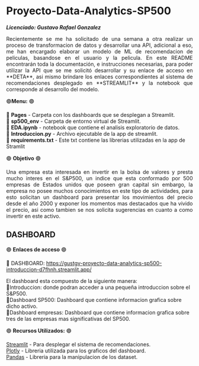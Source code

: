 # Proyecto-Data-Analytics-SP500
**_Licenciado: Gustavo Rafael Gonzalez_**

<p align="justify"> Recientemente se me ha solicitado de una semana a otra realizar un proceso de transformacion de datos y desarrollar una API, adicional a eso, me han encargado elaborar un modelo de ML de recomendacion de peliculas, basandose en el usuario y la pelicula. En este README encontrarán toda la documentación, e instrucciones necesarias, para poder utilizar la API que se me solicitó desarrollar y su enlace de acceso en **DETA**, asi mismo brindare los enlaces correspondientes al sistema de recomendaciones desplegado en **STREAMLIT** y la notebook que corresponde al desarrollo del modelo. </p>


🟣**Menu:** 🟣

🔹 **Pages** - Carpeta con los dashboards que se desplegan a Streamlit.<br>
🔹 **sp500_env** - Carpeta de entorno virtual de Streamlit.<br>
🔹 **EDA.ipynb** - notebook que contiene el analisis exploratorio de datos.<br>
🔹 **Introduccion.py** - Archivo ejecutable de la app de streamlit.<br>
🔹 **requirements.txt** - Este txt contiene las librerias utilizadas en la app de Stramlit<br>

🟣 **Objetivo** 🟣

<p align="justify">Una empresa esta interesada en invertir en la bolsa de valores y presta mucho interes en el S&P500, un indice que esta conformado por 500 empresas de Estados unidos que poseen gran capital sin embargo, la empresa no posee muchos conocimientos en este tipo de actividades, para esto solicitan un dashboard para presentar los movimientos del precio desde el año 2000 y exponer los momentos mas destacados que ha vivido el precio, asi como tambien se nos solicita sugerencias en cuanto a como invertir en este activo.</p>

## DASHBOARD

🟣 **Enlaces de acceso** 🟣

🔹 DASHBOARD: https://gustgv-proyecto-data-analytics-sp500-introduccion-d7fhnh.streamlit.app/<br>

El dashboard esta compuesto de la siguiente manera:<br>
🔹Introduccion: donde podran acceder a una pequeña introduccion sobre el S&P500.<br>
🔹Dashboard SP500: Dashboard que contiene informacion grafica sobre dicho activo.<br>
🔹Dashboard empresas: Dashboard que contiene informacion grafica sobre tres de las empresas mas significativas del SP500.<br>

🟣 **Recursos Utilizados:** 🟣

[Streamlit](https://streamlit.io/) - Para desplegar el sistema de recomendaciones.<br>
[Plotly](https://plotly.com/graphing-libraries/) - Libreria utilizada para los graficos del dashboard.<br>
[Pandas](https://pandas.pydata.org/) - Libreria para la manipulacion de los dataset.<br>




  
